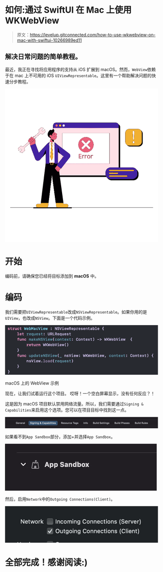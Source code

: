 # 如何:通过 SwiftUI 在 Mac 上使用 WKWebView

> 原文：<https://levelup.gitconnected.com/how-to-use-wkwebview-on-mac-with-swiftui-10266989ed11>

## 解决日常问题的简单教程。

最近，我正在寻找将应用程序的支持从 iOS 扩展到 macOS。然而，`WebView`依赖于在 mac 上不可用的 iOS `UIViewRepresentable`。这里有一个帮助解决问题的快速分步教程。

![](img/161409912355f0056b4b8f55b9df8a5e.png)

# 开始

编码前，请确保您已经将目标添加到 **macOS** 中。

# 编码

我们需要把`UIViewRepresentable`改成`NSViewRepresentable`。如果你用的是`UIView`，也改成`NSView`。下面是一个代码示例。

![](img/913018f991014942fc9ce3cd3e66fc51.png)

macOS 上的 WebView 示例

现在，让我们试着运行这个项目。
哎呀！一个空白屏幕显示，没有任何反应？！

这是因为 macOS 项目默认禁用网络流量。所以，我们需要通过`Signing & Capabilities`来启用这个选项。您可以在项目目标中找到这一点。

![](img/59c27c6d730b83f0d47c46db66f9ff07.png)

如果看不到`App Sandbox`部分，添加+并选择`App Sandbox`。

![](img/f8bc5122d1cd253bbb001115397ec66f.png)

然后，启用`Network`中的`Outgoing Connections(Client)`。

![](img/08b989711b82a16904ad29b5388a544e.png)

# 全部完成！感谢阅读:)